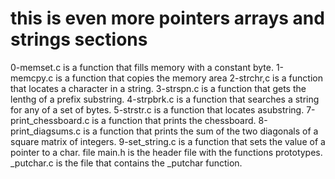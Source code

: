 # this is even more pointers arrays and strings sections
0-memset.c is a function that fills memory with a constant byte.
1-memcpy.c is a function that copies the memory area
2-strchr,c is a function that locates a character in a string.
3-strspn.c is a function that gets the lenthg of a prefix substring.
4-strpbrk.c is a function that searches a string for any of a set of bytes.
5-strstr.c is a function that locates asubstring.
7-print_chessboard.c is a function that prints the chessboard.
8-print_diagsums.c is a function that prints the sum of the two diagonals of a square matrix of integers.
9-set_string.c is a function that sets the value of a pointer to a char.
file main.h is the header file with the functions prototypes.
_putchar.c is the file that contains the _putchar function.

